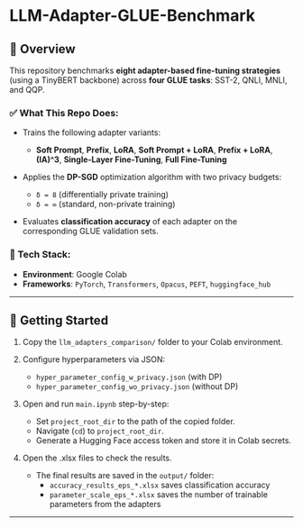 # LLM-Adapter-GLUE-Benchmark

## 📌 Overview

This repository benchmarks **eight adapter-based fine-tuning strategies** (using a TinyBERT backbone) across **four GLUE tasks**: SST-2, QNLI, MNLI, and QQP.

### ✅ What This Repo Does:

* Trains the following adapter variants:
  * **Soft Prompt**, **Prefix**, **LoRA**, **Soft Prompt + LoRA**, **Prefix + LoRA**, **(IA)^3**, **Single-Layer Fine-Tuning**, **Full Fine-Tuning**

* Applies the **DP-SGD** optimization algorithm with two privacy budgets:
  * `δ = 8` (differentially private training)
  * `δ = ∞` (standard, non-private training)

* Evaluates **classification accuracy** of each adapter on the corresponding GLUE validation sets.

### 🧰 Tech Stack:

* **Environment**: Google Colab
* **Frameworks**: `PyTorch`, `Transformers`, `Opacus`, `PEFT`, `huggingface_hub`

---

## 🚀 Getting Started

1. Copy the `llm_adapters_comparison/` folder to your Colab environment.

2. Configure hyperparameters via JSON:
   * `hyper_parameter_config_w_privacy.json` (with DP)
   * `hyper_parameter_config_wo_privacy.json` (without DP)

3. Open and run `main.ipynb` step-by-step:
   * Set `project_root_dir` to the path of the copied folder.
   * Navigate (`cd`) to `project_root_dir`.
   * Generate a Hugging Face access token and store it in Colab secrets.

4. Open the .xlsx files to check the results.
   * The final results are saved in the `output/` folder:
      - `accuracy_results_eps_*.xlsx` saves classification accuracy
      - `parameter_scale_eps_*.xlsx` saves the number of trainable parameters from the adapters

---


